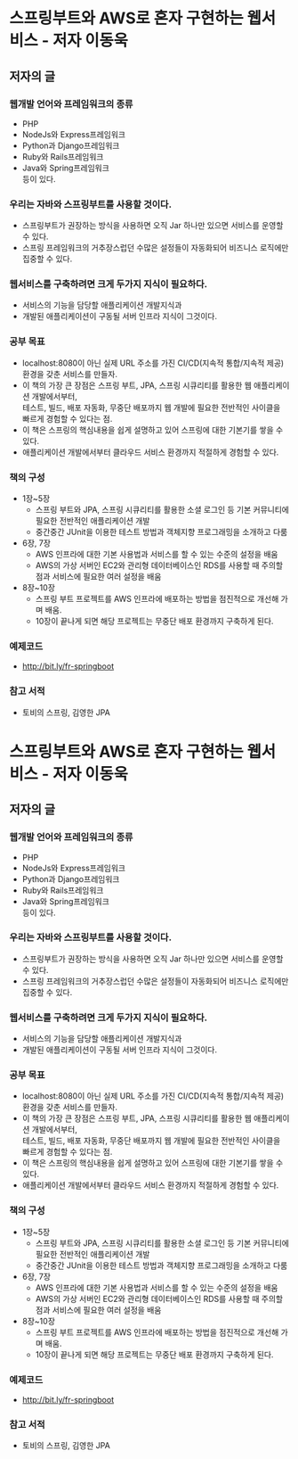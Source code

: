# 스프링부트와 AWS로 혼자 구현하는 웹서비스 - 저자 이동욱

## 저자의 글
### 웹개발 언어와 프레임워크의 종류
- PHP
- NodeJs와 Express프레임워크
- Python과 Django프레임워크
- Ruby와 Rails프레임워크
- Java와 Spring프레임워크  
  등이 있다.

### 우리는 자바와 스프링부트를 사용할 것이다.
- 스프링부트가 권장하는 방식을 사용하면 오직 Jar 하나만 있으면 서비스를 운영할 수 있다.
- 스프링 프레임워크의 거추장스럽던 수많은 설정들이 자동화되어 비즈니스 로직에만 집중할 수 있다.

### 웹서비스를 구축하려면 크게 두가지 지식이 필요하다.
- 서비스의 기능을 담당할 애플리케이션 개발지식과
- 개발된 애플리케이션이 구동될 서버 인프라 지식이 그것이다.

### 공부 목표
- localhost:8080이 아닌 실제 URL 주소를 가진 CI/CD(지속적 통합/지속적 제공) 환경을 갖춘 서비스를 만들자.
- 이 책의 가장 큰 장점은 스프링 부트, JPA, 스프링 시큐리티를 활용한 웹 애플리케이션 개발에서부터,  
  테스트, 빌드, 배포 자동화, 무중단 배포까지 웹 개발에 필요한 전반적인 사이클을 빠르게 경험할 수 있다는 점.
- 이 책은 스프링의 핵심내용을 쉽게 설명하고 있어 스프링에 대한 기본기를 쌓을 수 있다.
- 애플리케이션 개발에서부터 클라우드 서비스 환경까지 적절하게 경험할 수 있다.

### 책의 구성
- 1장~5장
    - 스프링 부트와 JPA, 스프링 시큐리티를 활용한 소셜 로그인 등 기본 커뮤니티에 필요한 전반적인 애플리케이션 개발
    - 중간중간 JUnit을 이용한 테스트 방법과 객체지향 프로그래밍을 소개하고 다룸
- 6장, 7장
    - AWS 인프라에 대한 기본 사용법과 서비스를 할 수 있는 수준의 설정을 배움
    - AWS의 가상 서버인 EC2와 관리형 데이터베이스인 RDS를 사용할 때 주의할 점과 서비스에 필요한 여러 설정을 배움
- 8장~10장
    - 스프링 부트 프로젝트를 AWS 인프라에 배포하는 방법을 점진적으로 개선해 가며 배움.
    - 10장이 끝나게 되면 해당 프로젝트는 무중단 배포 환경까지 구축하게 된다.

### 예제코드
- http://bit.ly/fr-springboot

### 참고 서적
- 토비의 스프링, 김영한 JPA
# 스프링부트와 AWS로 혼자 구현하는 웹서비스 - 저자 이동욱

## 저자의 글
### 웹개발 언어와 프레임워크의 종류
- PHP
- NodeJs와 Express프레임워크
- Python과 Django프레임워크
- Ruby와 Rails프레임워크
- Java와 Spring프레임워크  
  등이 있다.

### 우리는 자바와 스프링부트를 사용할 것이다.
- 스프링부트가 권장하는 방식을 사용하면 오직 Jar 하나만 있으면 서비스를 운영할 수 있다.
- 스프링 프레임워크의 거추장스럽던 수많은 설정들이 자동화되어 비즈니스 로직에만 집중할 수 있다.

### 웹서비스를 구축하려면 크게 두가지 지식이 필요하다.
- 서비스의 기능을 담당할 애플리케이션 개발지식과
- 개발된 애플리케이션이 구동될 서버 인프라 지식이 그것이다.

### 공부 목표
- localhost:8080이 아닌 실제 URL 주소를 가진 CI/CD(지속적 통합/지속적 제공) 환경을 갖춘 서비스를 만들자.
- 이 책의 가장 큰 장점은 스프링 부트, JPA, 스프링 시큐리티를 활용한 웹 애플리케이션 개발에서부터,  
  테스트, 빌드, 배포 자동화, 무중단 배포까지 웹 개발에 필요한 전반적인 사이클을 빠르게 경험할 수 있다는 점.
- 이 책은 스프링의 핵심내용을 쉽게 설명하고 있어 스프링에 대한 기본기를 쌓을 수 있다.
- 애플리케이션 개발에서부터 클라우드 서비스 환경까지 적절하게 경험할 수 있다.

### 책의 구성
- 1장~5장
    - 스프링 부트와 JPA, 스프링 시큐리티를 활용한 소셜 로그인 등 기본 커뮤니티에 필요한 전반적인 애플리케이션 개발
    - 중간중간 JUnit을 이용한 테스트 방법과 객체지향 프로그래밍을 소개하고 다룸
- 6장, 7장
    - AWS 인프라에 대한 기본 사용법과 서비스를 할 수 있는 수준의 설정을 배움
    - AWS의 가상 서버인 EC2와 관리형 데이터베이스인 RDS를 사용할 때 주의할 점과 서비스에 필요한 여러 설정을 배움
- 8장~10장
    - 스프링 부트 프로젝트를 AWS 인프라에 배포하는 방법을 점진적으로 개선해 가며 배움.
    - 10장이 끝나게 되면 해당 프로젝트는 무중단 배포 환경까지 구축하게 된다.

### 예제코드
- http://bit.ly/fr-springboot

### 참고 서적
- 토비의 스프링, 김영한 JPA
